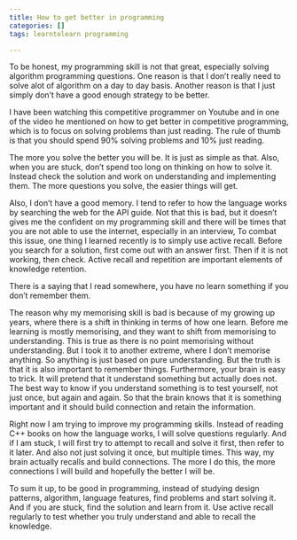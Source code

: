```yaml
---
title: How to get better in programming
categories: []
tags: learntolearn programming

---
```

To be honest, my programming skill is not that great, especially solving algorithm programming questions. One reason is that I don’t really need to solve alot of algorithm on a day to day basis. Another reason is that I just simply don’t have a good enough strategy to be better. 

I have been watching this competitive programmer on Youtube and in one of the video he mentioned on how to get better in competitive programming, which is to focus on solving problems than just reading. The rule of thumb is that you should spend 90% solving problems and 10% just reading. 

The more you solve the better you will be. It is just as simple as that. Also, when you are stuck, don’t spend too long on thinking on how to solve it. Instead check the solution and work on understanding and implementing them. The more questions you solve, the easier things will get. 

Also, I don’t have a good memory. I tend to refer to how the language works by searching the web for the API guide. Not that this is bad, but it doesn’t gives me the confident on my programming skill and there will be times that you are not able to use the internet, especially in an interview, To combat this issue, one thing I learned recently is to simply use active recall. Before you search for a solution, first come out with an answer first. Then if it is not working, then check. Active recall and repetition are important elements of knowledge retention. 

There is a saying that I read somewhere, you have no learn something if you don’t remember them. 

The reason why my memorising skill is bad is because of my growing up years, where there is a shift in thinking in terms of how one learn. Before me learning is mostly memorising, and they want to shift from memorising to understanding. This is true as there is no point memorising without understanding. But I took it to another extreme, where I don’t memorise anything. So anything is just based on pure understanding. But the truth is that it is also important to remember things. Furthermore, your brain is easy to trick. It will pretend that it understand something but actually does not. The best way to know if you understand something is to test yourself, not just once, but again and again. So that the brain knows that it is something important and it should build connection and retain the information.

Right now I am trying to improve my programming skills. Instead of reading C++ books on how the language works, I will solve questions regularly. And if I am stuck, I will first try to attempt to recall and solve it first, then refer to it later. And also not just solving it once, but multiple times. This way, my brain actually recalls and build connections. The more I do this, the more connections I will build and hopefully the better I will be.

To sum it up, to be good in programming, instead of studying design patterns, algorithm, language features, find problems and start solving it. And if you are stuck, find the solution and learn from it. Use active recall regularly to test whether you truly understand and able to recall the knowledge. 